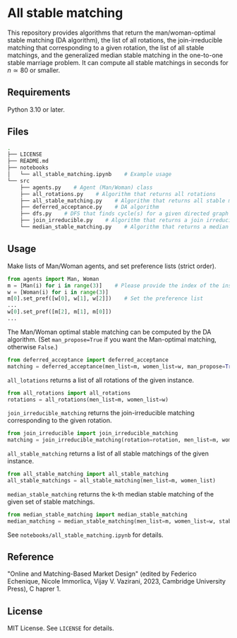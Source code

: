 # All stable matching

This repository provides algorithms that return the man/woman-optimal stable matching (DA algorithm), the list of all rotations, the join-irreducible matching that corresponding to a given rotation, the list of all stable matchings, and the generalized median stable matching in the one-to-one stable marriage problem.
It can compute all stable matchings in seconds for $n \simeq 80$ or smaller.

## Requirements
Python 3.10 or later.

## Files
```bash
.
├── LICENSE
├── README.md
├── notebooks
│   └── all_stable_matching.ipynb    # Example usage
└── src
    ├── agents.py    # Agent (Man/Woman) class
    ├── all_rotations.py    # Algorithm that returns all rotations
    ├── all_stable_matching.py    # Algorithm that returns all stable matchings
    ├── deferred_acceptance.py    # DA algorithm
    ├── dfs.py    # DFS that finds cycle(s) for a given directed graph
    ├── join_irreducible.py    # Algorithm that returns a join irreducible matching
    └── median_stable_matching.py    # Algorithm that returns a median stable matching
```

## Usage
Make lists of Man/Woman agents, and set preference lists (strict order).
```python
from agents import Man, Woman
m = [Man(i) for i in range(3)]    # Please provide the index of the instance in the list.
w = [Woman(i) for i in range(3)]
m[0].set_pref([w[0], w[1], w[2]])    # Set the preference list
...
w[0].set_pref([m[2], m[1], m[0]])
...
```
The Man/Woman optimal stable matching can be computed by the DA algorithm.
(Set `man_propose=True` if you want the Man-optimal matching, otherwise `False`.)
```python
from deferred_acceptance import deferred_acceptance
matching = deferred_acceptance(men_list=m, women_list=w, man_propose=True)
```
`all_lotations` returns a list of all rotations of the given instance.
```python
from all_rotations import all_rotations
rotations = all_rotations(men_list=m, women_list=w)
```
`join_irreducible_matching` returns the join-irreducible matching corresponding to the given rotation.
```python
from join_irreducible import join_irreducible_matching
matching = join_irreducible_matching(rotation=rotation, men_list=m, women_list=w)
```
`all_stable_matching` returns a list of all stable matchings of the given instance.
```python
from all_stable_matching import all_stable_matching
all_stable_matchings = all_stable_matching(men_list=m, women_list)
```
`median_stable_matching` returns the k-th median stable matching of the given set of stable matchings.
```python
from median_stable_matching import median_stable_matching
median_matching = median_stable_matching(men_list=m, women_list=w, stable_matchings=all_stable_matchings, k=1)
```
See `notebooks/all_stable_matching.ipynb` for details.

## Reference
"Online and Matching-Based Market Design" (edited by Federico Echenique,  Nicole Immorlica, Vijay V. Vazirani, 2023, Cambridge University Press), C haprer 1.

## License
MIT License. See `LICENSE` for details.